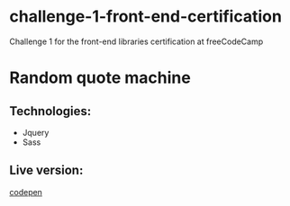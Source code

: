 # challenge-1-front-end-certification
Challenge 1 for the front-end libraries certification at freeCodeCamp

# Random quote machine

## Technologies:
  - Jquery
  - Sass

## Live version:
[codepen](https://codepen.io/alejandrober96/pen/GRzdzQB)
